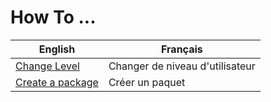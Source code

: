 How To ...
==

<table>
    <thead>
        <tr>
            <th>English</th>
            <th>Français</th>
        </tr>
    </thead>
    <tbody>
        <tr>
            <td><a href="https://github.com/iPlumb3r/KeepLink/blob/master/4_Functions/ChangeLevel_EN.md">Change Level</a></td>
            <td>Changer de niveau d'utilisateur</td>
        </tr>
        <tr>
            <td><a href="https://github.com/iPlumb3r/KeepLink/blob/master/4_Functions/CreateAPackage_EN.md">Create a package</a></td>
            <td>Créer un paquet</td>
        </tr>
    </tbody>
</table>
